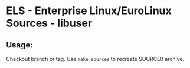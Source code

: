 # ELS - Enterprise Linux/EuroLinux Sources - libuser
 
## Usage:
  Checkout branch or tag. Use `make sources` to recreate  SOURCE0 archive.
